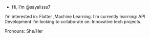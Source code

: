 - Hi, I’m @sayalisss7

I’m interested in: Flutter ,Machine Learning.
I’m currently learning: API Development
I’m looking to collaborate on: Innovative tech projects.

Pronouns: She/Her

<!---
sayalisss7/sayalisss7 is a ✨ special ✨ repository because its `README.md` (this file) appears on your GitHub profile.
You can click the Preview link to take a look at your changes.
--->
